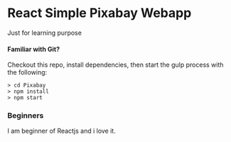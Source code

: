 # React Simple Pixabay Webapp

Just for learning purpose

#### Familiar with Git?
Checkout this repo, install dependencies, then start the gulp process with the following:

```
> cd Pixabay
> npm install
> npm start
```

### Beginners 
I am beginner of Reactjs and i love it.
